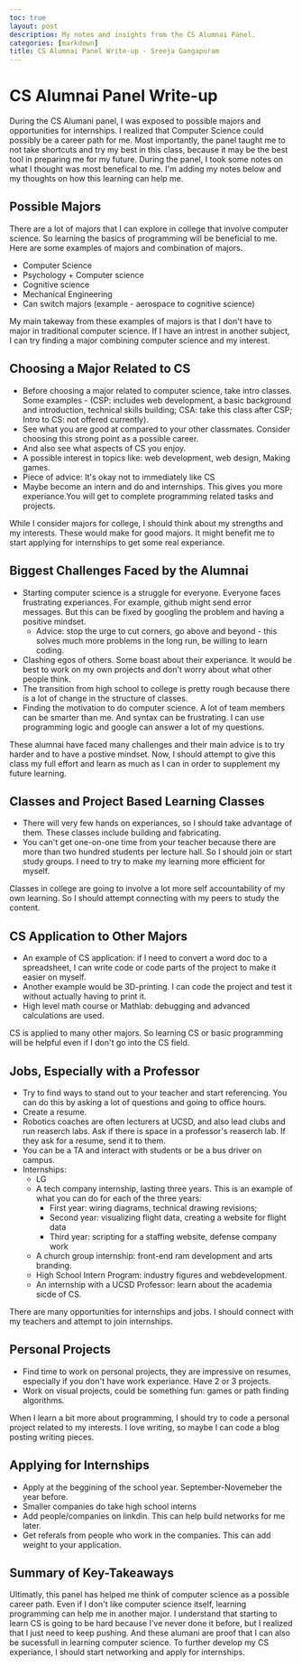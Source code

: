 ```yaml
---
toc: true
layout: post
description: My notes and insights from the CS Alumnai Panel.  
categories: [markdown]
title: CS Alumnai Panel Write-up - Sreeja Gangapuram 
---
```

# CS Alumnai Panel Write-up
During the CS Alumani panel, I was exposed to possible majors and opportunities for internships. I realized that Computer Science could possibly be a career path for me. Most importantly, the panel taught me to not take shortcuts and try my best in this class, because it may be the best tool in preparing me for my future. During the panel, I took some notes on what I thought was most benefical to me. I'm adding my notes below and my thoughts on how this learning can help me. 

## Possible Majors
There are a lot of majors that I can explore in college that involve computer science. So learning the basics of programming will be beneficial to me. Here are some examples of majors and combination of majors.

- Computer Science 
- Psychology + Computer science 
- Cognitive science 
- Mechanical Engineering
- Can switch majors (example - aerospace to cognitive science) 

My main takeway from these examples of majors is that I don't have to major in traditional computer science. If I have an intrest in another subject, I can try finding a major combining computer science and my interest. 

## Choosing a Major Related to CS
- Before choosing a major related to computer science, take intro classes. Some examples - (CSP: includes web development, a basic background and introduction, technical skills building; CSA: take this class after CSP; Intro to CS: not offered currently). 
- See what you are good at compared to your other classmates. Consider choosing this strong point as a possible career. 
- And also see what aspects of CS you enjoy. 
- A possible interest in topics like: web development, web design, Making games. 
- Piece of advice: It's okay not to immediately like CS 
- Maybe become an intern and do and internships. This gives you more experiance.You will get to complete programming related tasks and projects. 

While I consider majors for college, I should think about my strengths and my interests. These would make for good majors. It might benefit me to start applying for internships to get some real experiance. 

## Biggest Challenges Faced by the Alumnai 
- Starting computer science is a struggle for everyone. Everyone faces frustrating experiances. For example, github might send error messages. But this can be fixed by googling the problem and having a positive mindset. 
    - Advice: stop the urge to cut corners, go above and beyond - this solves much more problems in the long run, be willing to learn coding.
- Clashing egos of others. Some boast about their experiance. It would be best to work on my own projects and don't worry about what other people think. 
- The transition from high school to college is pretty rough because there is a lot of change in the structure of classes. 
- Finding the motivation to do computer science. A lot of team members can be smarter than me. And syntax can be frustrating. I can use programming logic and google can answer a lot of my questions. 

These alumnai have faced many challenges and their main advice is to try harder and to have a postive mindset. Now, I should attempt to give this class my full effort and learn as much as I can in order to supplement my future learning. 

## Classes and Project Based Learning Classes 
- There will very few hands on experiances, so I should take advantage of them. These classes include building and fabricating. 
- You can't get one-on-one time from your teacher because there are more than two hundred students per lecture hall. So I should join or start study groups. I need to try to make my learning more efficient for myself. 

Classes in college are going to involve a lot more self accountability of my own learning. So I should attempt connecting with my peers to study the content. 

## CS Application to Other Majors 
- An example of CS application: if I need to convert a word doc to a spreadsheet, I can write code or code parts of the project to make it easier on myself. 
- Another example would be 3D-printing. I can code the project and test it without actually having to print it. 
- High level math course or Mathlab: debugging and advanced calculations are used. 

CS is applied to many other majors. So learning CS or basic programming will be helpful even if I don't go into the CS field.

## Jobs, Especially with a Professor 
- Try to find ways to stand out to your teacher and start referencing. You can do this by asking a lot of questions and going to office hours. 
- Create a resume. 
- Robotics coaches are often lecturers at UCSD, and also lead clubs and run reaserch labs. Ask if there is space in a professor's reaserch lab. If they ask for a resume, send it to them. 
- You can be a TA and interact with students or be a bus driver on campus. 
- Internships:
    - LG
    - A tech company internship, lasting three years. This is an example of what you can do for each of the three years: 
        - First year: wiring diagrams, technical drawing revisions; 
        - Second year: visualizing flight data, creating a website for flight data
        - Third year: scripting for a staffing website, defense company work
    - A church group internship: front-end ram development and arts branding. 
    - High School Intern Program: industry figures and webdevelopment. 
    - An internship with a UCSD Professor: learn about the academia sicde of CS. 

There are many opportunities for internships and jobs. I should connect with my teachers and attempt to join internships. 

## Personal Projects
- Find time to work on personal projects, they are impressive on resumes, especially if you don't have work experiance. Have 2 or 3 projects. 
- Work on visual projects, could be something fun: games or path finding algorithms. 

When I learn a bit more about programming, I should try to code a personal project related to my interests. I love writing, so maybe I can code a blog posting writing pieces. 

## Applying for Internships
- Apply at the beggining of the school year. September-Novemeber the year before. 
- Smaller companies do take high school interns
- Add people/companies on linkdin. This can help build networks for me later. 
- Get referals from people who work in the companies. This can add weight to your application. 

## Summary of Key-Takeaways 
Ultimatly, this panel has helped me think of computer science as a possible career path. Even if I don't like computer science itself, learning programming can help me in another major. I understand that starting to learn CS is going to be hard because I've never done it before, but I realized that I just need to keep pushing. And these alumani are proof that I can also be sucessfull in learning computer science. To further develop my CS experiance, I should start networking and apply for internships. 